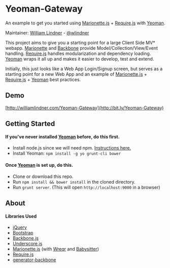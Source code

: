 # Yeoman-Gateway

An example to get you started using [Marionette.js](http://marionettejs.com/) + [Require.js](http://requirejs.org/) with [Yeoman](http://yeoman.io).

Maintainer: [William Lindner](https://github.com/wlindner) - [@wlindner](http://twitter.com/wlindner)

This project aims to give you a starting point for a large Client Side MV* webapp. [Marionette](http://marionettejs.com) and [Backbone](http://backbonejs.com) provide Model/Collection/View/Event handling. [Require.js](http://requirejs.org) handles modularization and dependency loading. [Yeoman](http://yeoman.io) wraps it all up and makes it easier to develop, test and extend.

Initially, this just looks like a Web App Login/Signup screen, but serves as a starting point for a new Web App and an example of [Marionette.js](http://marionettejs.com) + [Require.js](http://requirejs.org) + [Yeoman](http://yeoman.io) best practices.

## Demo
[http://williamlindner.com/Yeoman-Gateway](http://bit.ly/Yeoman-Gateway)

## Getting Started
#### If you've never installed [Yeoman](http://yeoman.io) before, do this first.
* Install node.js since we will need npm. [Instructions here.](http://nodejs.org/)
* Install Yeoman: `npm install -g yo grunt-cli bower`

#### Once [Yeoman](http://yeoman.io) is set up, do this.
* Clone or download this repo.
* Run `npm install && bower install` in the cloned directory.
* Run `grunt server`. (This will open `http://localhost:9000` in a browser)

## About
#### Libraries Used
* [jQuery](http://jquery.com/)
* [Bootstrap](http://twitter.github.io/bootstrap/)
* [Backbone.js](http://backbonejs.org/)
* [Underscore.js](http://underscorejs.org/)
* [Marionette.js](http://marionettejs.com/) (with [Wreqr](https://github.com/marionettejs/backbone.wreqr) and [Babysitter](https://github.com/marionettejs/backbone.babysitter))
* [Require.js](http://requirejs.org/)
* [generator-backbone](https://github.com/yeoman/generator-backbone)




